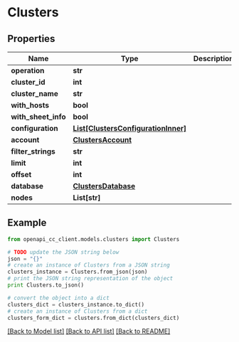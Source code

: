 # Clusters


## Properties
Name | Type | Description | Notes
------------ | ------------- | ------------- | -------------
**operation** | **str** |  | 
**cluster_id** | **int** |  | [optional] 
**cluster_name** | **str** |  | [optional] 
**with_hosts** | **bool** |  | [optional] 
**with_sheet_info** | **bool** |  | [optional] 
**configuration** | [**List[ClustersConfigurationInner]**](ClustersConfigurationInner.md) |  | [optional] 
**account** | [**ClustersAccount**](ClustersAccount.md) |  | [optional] 
**filter_strings** | **str** |  | [optional] 
**limit** | **int** |  | [optional] 
**offset** | **int** |  | [optional] 
**database** | [**ClustersDatabase**](ClustersDatabase.md) |  | [optional] 
**nodes** | **List[str]** |  | [optional] 

## Example

```python
from openapi_cc_client.models.clusters import Clusters

# TODO update the JSON string below
json = "{}"
# create an instance of Clusters from a JSON string
clusters_instance = Clusters.from_json(json)
# print the JSON string representation of the object
print Clusters.to_json()

# convert the object into a dict
clusters_dict = clusters_instance.to_dict()
# create an instance of Clusters from a dict
clusters_form_dict = clusters.from_dict(clusters_dict)
```
[[Back to Model list]](../README.md#documentation-for-models) [[Back to API list]](../README.md#documentation-for-api-endpoints) [[Back to README]](../README.md)


